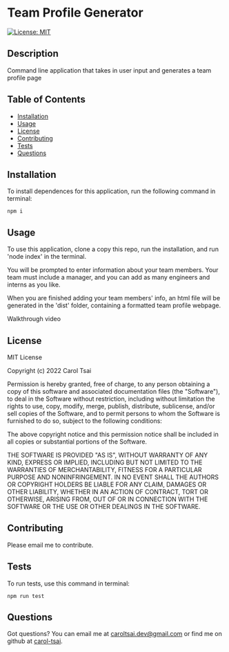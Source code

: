 # Team Profile Generator

  [![License: MIT](https://img.shields.io/badge/License-MIT-yellow.svg)](https://opensource.org/licenses/MIT)

  ## Description
  Command line application that takes in user input and generates a team profile page

  ## Table of Contents
  - [Installation](#installation)
  - [Usage](#usage)
  - [License](#license)
  - [Contributing](#contributing)
  - [Tests](#tests)
  - [Questions](#questions)

  ## Installation
  To install dependences for this application, run the following command in terminal:

    npm i

  ## Usage
  To use this application, clone a copy this repo, run the installation, and run 'node index' in the terminal. 

  You will be prompted to enter information about your team members. Your team must include a manager, and you can add as many engineers and interns as you like.

  When you are finished adding your team members' info, an html file will be generated in the 'dist' folder, containing a formatted team profile webpage.

  Walkthrough video


  ## License
  MIT License

Copyright (c) 2022 Carol Tsai

Permission is hereby granted, free of charge, to any person obtaining a copy
of this software and associated documentation files (the "Software"), to deal
in the Software without restriction, including without limitation the rights
to use, copy, modify, merge, publish, distribute, sublicense, and/or sell
copies of the Software, and to permit persons to whom the Software is
furnished to do so, subject to the following conditions:

The above copyright notice and this permission notice shall be included in all
copies or substantial portions of the Software.

THE SOFTWARE IS PROVIDED "AS IS", WITHOUT WARRANTY OF ANY KIND, EXPRESS OR
IMPLIED, INCLUDING BUT NOT LIMITED TO THE WARRANTIES OF MERCHANTABILITY,
FITNESS FOR A PARTICULAR PURPOSE AND NONINFRINGEMENT. IN NO EVENT SHALL THE
AUTHORS OR COPYRIGHT HOLDERS BE LIABLE FOR ANY CLAIM, DAMAGES OR OTHER
LIABILITY, WHETHER IN AN ACTION OF CONTRACT, TORT OR OTHERWISE, ARISING FROM,
OUT OF OR IN CONNECTION WITH THE SOFTWARE OR THE USE OR OTHER DEALINGS IN THE
SOFTWARE.

  ## Contributing
  Please email me to contribute.

  ## Tests
  To run tests, use this command in terminal:

    npm run test

  ## Questions
  Got questions? You can email me at caroltsai.dev@gmail.com or find me on github at [carol-tsai](https://github.com/carol-tsai).
